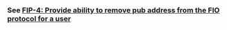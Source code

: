 ### See [FIP-4: Provide ability to remove pub address from the FIO protocol for a user](fip-0004.md)
